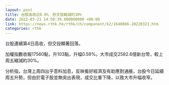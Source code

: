 ```yaml
---
layout: post
title: 台股高收近0.6%　但交投縮減約30%
date: 2022-03-21 14:50:39.000000000 +08:00
link: https://news.rthk.hk/rthk/ch/component/k2/1640066-20220321.htm
categories: rthk
---
```


台股連續第4日高收，但交投顯著回落。

加權指數收報17560點，升103點，升幅0.59%。大市成交2582.6億新台幣，較上周五縮減約30%。

分析指，台灣上周四出乎意料加息，反映看好經濟及有助應對通脹，台股今日延續周五升勢，但由於電子股並無突出表現，成交比重下降，以致大市升幅收窄。
